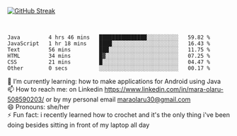 

[![GitHub Streak](https://streak-stats.demolab.com?user=MaraxD&theme=tokyonight)](https://git.io/streak-stats)
 
 
 <br/>

<!--START_SECTION:waka-->

```text
Java         4 hrs 46 mins   ███████████████░░░░░░░░░░   59.82 %
JavaScript   1 hr 18 mins    ████░░░░░░░░░░░░░░░░░░░░░   16.43 %
Text         56 mins         ███░░░░░░░░░░░░░░░░░░░░░░   11.75 %
HTML         34 mins         █▓░░░░░░░░░░░░░░░░░░░░░░░   07.25 %
CSS          21 mins         █░░░░░░░░░░░░░░░░░░░░░░░░   04.47 %
Other        0 secs          ░░░░░░░░░░░░░░░░░░░░░░░░░   00.17 %
```

<!--END_SECTION:waka-->
<!--[![willianrod's wakatime stats](https://github-readme-stats.vercel.app/api/wakatime?username=MaraxD)](https://github.com/anuraghazra/github-readme-stats)-->

🌱 I’m currently learning: how to make applications for Android using Java<br/>
📫 How to reach me: on Linkedin https://www.linkedin.com/in/mara-olaru-508590203/ or by my personal email maraolaru30@gmail.com <br/>
😄 Pronouns: she/her <br/>
⚡ Fun fact: i recently learned how to crochet and it's the only thing i've been doing besides sitting in front of my laptop all day <br/>
 
